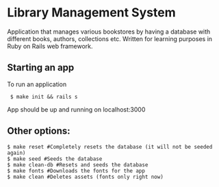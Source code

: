 # Library Management System
Application that manages various bookstores by having a database with different books, authors, collections etc.
Written for learning purposes in Ruby on Rails web framework.

## Starting an app

To run an application
```shell
 $ make init && rails s
```
App should be up and running on localhost:3000

## Other options:

```shell
$ make reset #Completely resets the database (it will not be seeded again)
$ make seed #Seeds the database
$ make clean-db #Resets and seeds the database
$ make fonts #Downloads the fonts for the app
$ make clean #Deletes assets (fonts only right now)
```
